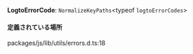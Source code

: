 **LogtoErrorCode**: `NormalizeKeyPaths`<typeof `logtoErrorCodes`>

#### 定義されている場所

packages/js/lib/utils/errors.d.ts:18